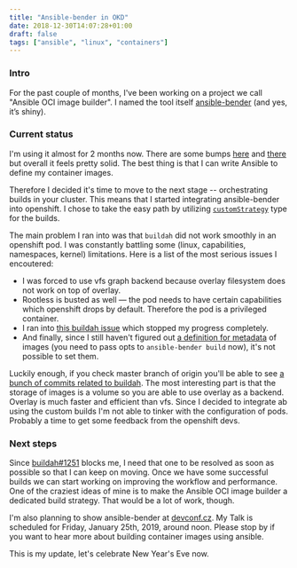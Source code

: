 ```yaml
---
title: "Ansible-bender in OKD"
date: 2018-12-30T14:07:28+01:00
draft: false
tags: ["ansible", "linux", "containers"]
---
```


### Intro
For the past couple of months, I've been working on a project we call "Ansible
OCI image builder". I named the tool itself [ansible-bender](https://github.com/TomasTomecek/ansible-bender) (and yes, it’s
shiny).

<!--more-->

### Current status
I'm using it almost for 2 months now. There are some bumps
[here](https://github.com/TomasTomecek/ansible-bender/issues/21) and
[there](https://github.com/containers/buildah/issues/1225) but overall it
feels pretty solid. The best thing is that I can write Ansible to define my
container images.

Therefore I decided it's time to move to the next stage -- orchestrating builds
in your cluster. This means that I started integrating ansible-bender into
openshift. I chose to take the easy path by utilizing
[`customStrategy`](https://docs.openshift.com/container-platform/3.9/dev_guide/builds/build_strategies.html#custom-strategy-options)
type for the builds.

The main problem I ran into was that `buildah` did not work smoothly in an
openshift pod. I was constantly battling some (linux, capabilities, namespaces,
kernel) limitations. Here is a list of the most serious issues I encoutered:

* I was forced to use vfs graph backend because overlay filesystem does not
  work on top of overlay.
* Rootless is busted as well — the pod needs to have certain capabilities which
openshift drops by default. Therefore the pod is a privileged container.
* I ran into [this buildah
  issue](https://github.com/containers/buildah/issues/1251) which stopped my
  progress completely.
* And finally, since I still haven't figured out [a definition for
  metadata](https://github.com/TomasTomecek/ansible-bender/issues/10) of images
  (you need to pass opts to `ansible-bender build` now), it's not possible to
  set them.

Luckily enough, if you check master branch of origin you'll be able to see [a
bunch of commits related to
buildah](https://github.com/openshift/origin/search?p=1&q=buildah&type=Commits).
The most interesting part is that the storage of images is a volume so you are
able to use overlay as a backend. Overlay is much faster and efficient than
vfs. Since I decided to integrate ab using the custom builds I'm not able to
tinker with the configuration of pods. Probably a time to get some feedback
from the openshift devs.

### Next steps
Since [buildah#1251](https://github.com/containers/buildah/issues/1251) blocks
me, I need that one to be resolved as soon as possible so that I can keep on
moving. Once we have some successful builds we can start working on improving
the workflow and performance. One of the craziest ideas of mine is to make the
Ansible OCI image builder a dedicated build strategy. That would be a lot of
work, though.

I'm also planning to show ansible-bender at [devconf.cz](https://devconf.info/cz). My Talk is
scheduled for Friday, January 25th, 2019, around noon. Please stop by if you
want to hear more about building container images using ansible.

This is my update, let's celebrate New Year's Eve now.
